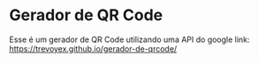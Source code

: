 # Gerador de QR Code

Esse é um gerador de QR Code utilizando uma API do google
link: https://trevoyex.github.io/gerador-de-qrcode/
